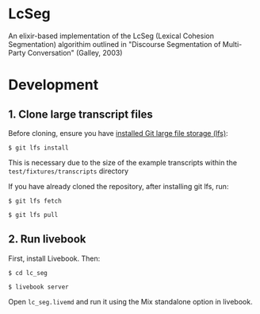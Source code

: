 # LcSeg

An elixir-based implementation of the LcSeg (Lexical Cohesion Segmentation) algorithim
outlined in "Discourse Segmentation of Multi-Party Conversation" (Galley, 2003)

# Development

## 1. Clone large transcript files

Before cloning, ensure you have [installed Git large file storage (lfs)](https://git-lfs.github.com/):

`$ git lfs install`

This is necessary due to the size of the example transcripts within the `test/fixtures/transcripts` directory

If you have already cloned the repository, after installing git lfs, run:

`$ git lfs fetch`

`$ git lfs pull`

## 2. Run livebook

First, install Livebook. Then:

`$ cd lc_seg`

`$ livebook server`

Open `lc_seg.livemd` and run it using the Mix standalone option in livebook.
